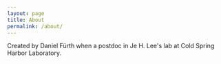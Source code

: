 ```yaml
---
layout: page
title: About
permalink: /about/
---
```


Created by Daniel Fürth when a postdoc in Je H. Lee's lab at Cold Spring Harbor Laboratory.
